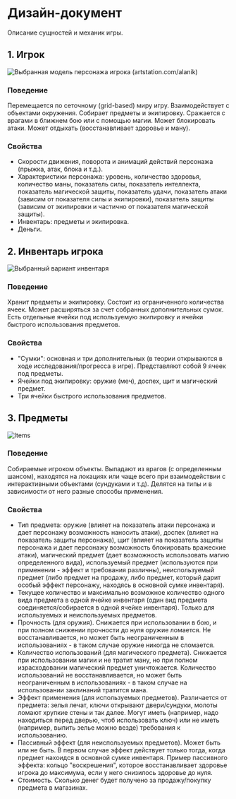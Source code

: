 # Дизайн-документ
Описание сущностей и механик игры.
## 1. Игрок
![Выбранная модель персонажа игрока (artstation.com/alanik)](https://github.com/Krusnik777/ZenithRPG/assets/132759904/e9649280-4d6a-45ab-85b1-46a37215e7fb)
### Поведение
Перемещается по сеточному (grid-based) миру игру. Взаимодействует с объектами окружения. Собирает предметы и экипировку. Сражается с врагами в ближнем бою или с помощью магии. Может блокировать атаки. Может отдыхать (восстанавливает здоровье и ману).
### Свойства
- Скорости движения, поворота и анимаций действий персонажа (прыжка, атак, блока и т.д.).
- Характеристики персонажа: уровень, количество здоровья, количество маны, показатель силы, показатель интеллекта, показатель магической защиты, показатель удачи, показатель атаки (зависим от показателя силы и экипировки), показатель защиты (зависим от экипировки и частично от показателя магической защиты).
- Инвентарь: предметы и экипировка.
- Деньги.
## 2. Инвентарь игрока
![Выбранный вариант инвентаря](https://github.com/Krusnik777/ZenithRPG/assets/132759904/a2674a4d-e977-4bf1-b1cb-402e4d06167c)
### Поведение
Хранит предметы и экипировку. Состоит из ограниченного количества ячеек. Может расширяться за счет собранных дополнительных сумок. Есть отдельные ячейки под используемую экипировку и ячейки быстрого использования предметов.
### Свойства
- "Сумки": основная и три дополнительных (в теории открываются в ходе исследования/прогресса в игре). Представляют собой 9 ячеек под предметы.
- Ячейки под экипировку: оружие (меч), доспех, щит и магический предмет.
- Три ячейки быстрого использования предметов.
## 3. Предметы
![Items](https://github.com/Krusnik777/ZenithRPG/assets/132759904/efeedaee-57e2-4c2a-82cb-ce669f3ffa8c)
### Поведение
Собираемые игроком объекты. Выпадают из врагов (с определенным шансом), находятся на локациях или чаще всего при взаимодействии с интерактивными объектами (сундуками и т.д). Делятся на типы и в зависимости от него разные способы применения.
### Свойства
- Тип предмета: оружие (влияет на показатель атаки персонажа и дает персонажу возможность наносить атаки), доспех (влияет на показатель защиты персонажа), щит (влияет на показатель защиты персонажа и дает персонажу возможность блокировать вражеские атаки), магический предмет (дает возможность использовать магию определенного вида), используемый предмет (используются при применении - эффект и требования различны), неиспользуемый предмет (либо предмет на продажу, либо предмет, который дарит особый эффект персонажу, находясь в основной сумке инвентаря).
- Текущее количество и максимально возможное количество одного вида предмета в одной ячейке инвентаря (один вид предмета соединяется/собирается в одной ячейке инвентаря). Только для используемых и неиспользуемых предметов.
- Прочность (для оружия). Снижается при использовании в бою, и при полном снижении прочности до нуля оружие ломается. Не восстанавливается, но может быть неограниченным в использованиях - в таком случае оружие никогда не сломается.
- Количество использований (для магического предмета). Снижается при использовании магии и не тратит ману, но при полном израсходовании магический предмет уничтожается. Количество использований не восстанавливается, но может быть неограниченным в использованиях - в таком случае на использовании заклинаний тратится мана.
- Эффект применения (для используемых предметов). Различается от предмета: зелья лечат, ключи открывают двери/сундуки, молоты ломают хрупкие стены и так далее. Могут иметь (например, надо находиться перед дверью, чтоб использовать ключ) или не иметь (например, выпить зелье можно везде) требования к использованию.
- Пассивный эффект (для неиспользуемых предметов). Может быть или не быть. В первом случае эффект действует только тогда, когда предмет нахоидся в основной сумке инвентаря. Пример пассивного эффекта: кольцо "воскрешения", которое восстанавливает здоровье игрока до максимума, если у него снизилось здоровье до нуля.
- Стоимость. Сколько денег будет получено за продажу/покупку предмета в магазинах.
